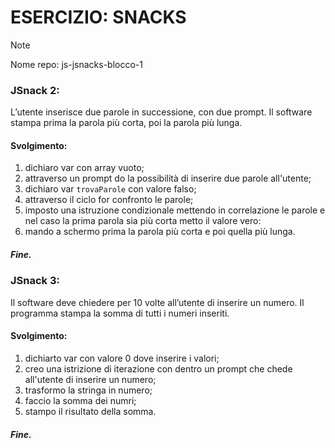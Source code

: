 # ESERCIZIO: SNACKS

>[!NOTE]
>
> Nome repo: js-jsnacks-blocco-1

### JSnack 2:
L’utente inserisce due parole in successione, con due prompt.
Il software stampa prima la parola più corta, poi la parola più lunga.

#### Svolgimento:
1. dichiaro var con array vuoto;
2. attraverso un prompt do la possibilità di inserire due parole all'utente;
3. dichiaro var `trovaParole` con valore falso;
4. attraverso il ciclo for confronto le parole;
5. imposto una istruzione condizionale mettendo in correlazione le parole e nel caso la prima parola sia più corta metto il valore vero:
6. mando a schermo prima la parola più corta e poi quella più lunga.

##### Fine.

### JSnack 3:
Il software deve chiedere per 10 volte all’utente di inserire un numero.
Il programma stampa la somma di tutti i numeri inseriti.

#### Svolgimento:
1. dichiarto var con valore 0 dove inserire i valori;
2. creo una istrizione di iterazione con dentro un prompt che chede all'utente di inserire un numero;
3. trasformo la stringa in numero;
4. faccio la somma dei numri;
5. stampo il risultato della somma.

##### Fine.


